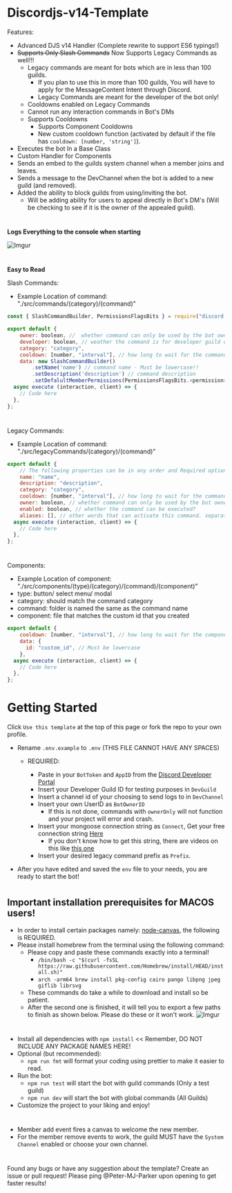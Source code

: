 # Discordjs-v14-Template

Features:

- Advanced DJS v14 Handler (Complete rewrite to support ES6 typings!)
- ~~Supports Only Slash Commands~~ Now Supports Legacy Commands as well!!!
  - Legacy commands are meant for bots which are in less than 100 guilds.
    - If you plan to use this in more than 100 guilds, You will have to apply for the MessageContent Intent through Discord.
    - Legacy Commands are meant for the developer of the bot only!
  - Cooldowns enabled on Legacy Commands
  - Cannot run any interaction commands in Bot's DMs
  - Supports Cooldowns
    - Supports Component Cooldowns
    - New custom cooldown function (activated by default if the file has `cooldown: [number, 'string']`).
- Executes the bot In a Base Class
- Custom Handler for Components
- Sends an embed to the guilds system channel when a member joins and leaves.
- Sends a message to the DevChannel when the bot is added to a new guild (and removed).
- Added the ability to block guilds from using/inviting the bot.
  - Will be adding ability for users to appeal directly in Bot's DM's (Will be checking to see if it is the owner of the appealed guild).

#

**Logs Everything to the console when starting**

![Imgur](https://i.imgur.com/MXaA4Ww.png)

#

**Easy to Read**

Slash Commands:

- Example Location of command: "./src/commands/(category)/(command)"

```js
const { SlashCommandBuilder, PermissionsFlagsBits } = require("discord.js");

export default {
    owner: boolean, //  whether command can only be used by the bot owner?
    developer: boolean, // weather the command is for developer guild or global: true or false
    category: "category",
    cooldown: [number, "interval"], // how long to wait for the command to be used again. intervals: "sec", "min", "hr", "day", "month", "year"
    data: new SlashCommandBuilder()
        .setName('name') // command name - Must be lowercase!!
        .setDescription('description') // command description
        .setDefalultMemberPermissions(PermissionsFlagsBits.<permission>), // member permissions
  async execute (interaction, client) => {
    // Code here
  },
};
```

#

Legacy Commands:

- Example Location of command: "./src/legacyCommands/(category)/(command)"

```js
export default {
    // The following properties can be in any order and Required options are NAME and EXECUTE function.
    name: "name",
    description: "description",
    category: "category",
    cooldown: [number, "interval"], // how long to wait for the command to be used again. intervals: "sec", "min", "hr", "day", "month", "year"
    owner: boolean, // whether command can only be used by the bot owner?
    enabled: boolean, // whether the command can be executed?
    aliases: [], // other words that can activate this command. separate with commas: ["test", "te", "t"]
  async execute (interaction, client) => {
    // Code here
  },
};
```

#

Components:

- Example Location of component: "./src/components/(type)/(category)/(command)/(component)"
- type: button/ select menu/ modal
- category: should match the command category
- command: folder is named the same as the command name
- component: file that matches the custom id that you created

```js
export default {
    cooldown: [number, "interval"], // how long to wait for the component to be used again. intervals: "sec", "min", "hr", "day", "month", "year"
    data: {
      id: "custom_id", // Must be lowercase
    },
  async execute (interaction, client) => {
    // Code here
  },
};
```

# Getting Started

Click `Use this template` at the top of this page or fork the repo to your own profile.

- Rename `.env.example` to `.env` (THIS FILE CANNOT HAVE ANY SPACES)

  - REQUIRED:

    - Paste in your `BotToken` and `AppID` from the [Discord Developer Portal](https://discord.com/developers/applications)
    - Insert your Developer Guild ID for testing purposes in `DevGuild`
    - Insert a channel id of your choosing to send logs to in `DevChannel`
    - Insert your own UserID as `BotOwnerID`
      - If this is not done, commands with `ownerOnly` will not function and your project will error and crash.
    - Insert your mongoose connection string as `Connect`, Get your free connection string [Here](https://www.mongodb.com/)
      - If you don't know how to get this string, there are videos on this like [this one](https://tinyurl.com/mongo-setup)
    - Insert your desired legacy command prefix as `Prefix`.

- After you have edited and saved the `env` file to your needs, you are ready to start the bot!

#

## Important installation prerequisites for MACOS users!

- In order to install certain packages namely: [node-canvas](https://npmjs.com/package/canvas), the following is REQUIRED.
- Please install homebrew from the terminal using the following command:
  - Please copy and paste these commands exactly into a terminal!
    - `/bin/bash -c "$(curl -fsSL https://raw.githubusercontent.com/Homebrew/install/HEAD/install.sh)"`
    - `arch -arm64 brew install pkg-config cairo pango libpng jpeg giflib librsvg`
  - These commands do take a while to download and install so be patient.
  - After the second one is finished, it will tell you to export a few paths to finish as shown below. Please do these or it won't work. ![Imgur](https://i.imgur.com/lE3ThaC.png)

#

- Install all dependencies with `npm install` << Remember, DO NOT INCLUDE ANY PACKAGE NAMES HERE!
- Optional (but recommended):
  - `npm run fmt` will format your coding using prettier to make it easier to read.
- Run the bot:
  - `npm run test` will start the bot with guild commands (Only a test guild)
  - `npm run dev` will start the bot with global commands (All Guilds)
- Customize the project to your liking and enjoy!

#

- Member add event fires a canvas to welcome the new member.
- For the member remove events to work, the guild MUST have the `System Channel` enabled or choose your own channel.

#

Found any bugs or have any suggestion about the template? Create an issue or pull request! Please ping @Peter-MJ-Parker upon opening to get faster results!
